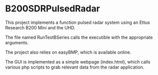 # B200SDRPulsedRadar
This project implements a function pulsed radar system using an Ettus Research B200 Mini  and the UHD.


The file named RunTestBSeries calls the executible with the appropriate arguments.

The project also relies on easyBMP, which is available online.

The GUI is implemented as a simple webpage (index.html), which calls various php scripts to grab relevant data from the radar application.
